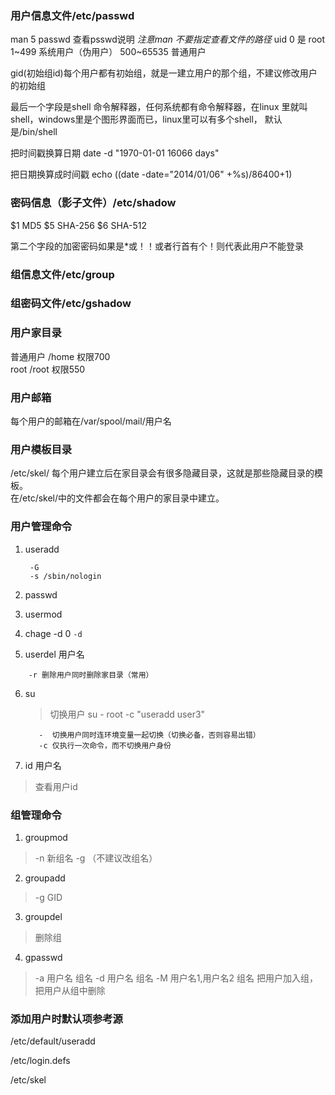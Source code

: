 ### 用户信息文件/etc/passwd
man 5 passwd 查看psswd说明 *注意man 不要指定查看文件的路径*
uid 0 是 root
1~499 系统用户（伪用户）
500~65535 普通用户

gid(初始组id)每个用户都有初始组，就是一建立用户的那个组，不建议修改用户的初始组

最后一个字段是shell 命令解释器，任何系统都有命令解释器，在linux
里就叫shell，windows里是个图形界面而已，linux里可以有多个shell，
默认是/bin/shell

把时间戳换算日期 date -d "1970-01-01 16066 days"

把日期换算成时间戳 echo $(($date -date="2014/01/06" +%s)/86400+1)

### 密码信息（影子文件）/etc/shadow

$1 MD5
$5 SHA-256
$6 SHA-512

第二个字段的加密密码如果是*或！！或者行首有个！则代表此用户不能登录

### 组信息文件/etc/group

### 组密码文件/etc/gshadow

### 用户家目录

普通用户 /home 权限700  
root /root 权限550  
### 用户邮箱
每个用户的邮箱在/var/spool/mail/用户名
### 用户模板目录
/etc/skel/ 每个用户建立后在家目录会有很多隐藏目录，这就是那些隐藏目录的模板。  
在/etc/skel/中的文件都会在每个用户的家目录中建立。
### 用户管理命令
1. useradd

        -G
        -s /sbin/nologin
        

2. passwd

3. usermod

4. chage -d 0
`
    -d 
`

5. userdel 用户名
```
    -r 删除用户同时删除家目录（常用）
```
6. su 
    > 切换用户 su - root -c "useradd user3"
    ```
       -  切换用户同时连环境变量一起切换（切换必备，否则容易出错）
       -c 仅执行一次命令，而不切换用户身份
    ```
7. id 用户名
 > 查看用户id
 
### 组管理命令

1. groupmod
> -n 新组名 -g （不建议改组名）
2. groupadd
> -g GID
3. groupdel 
> 删除组
4. gpasswd
> -a 用户名 组名 
> -d 用户名 组名
> -M 用户名1,用户名2 组名
> 把用户加入组，把用户从组中删除

### 添加用户时默认项参考源

/etc/default/useradd

/etc/login.defs

/etc/skel
